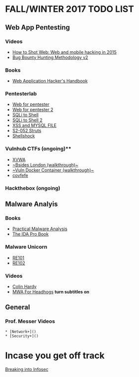 # FALL/WINTER 2017 TODO LIST

## Web App Pentesting

### Videos
* [How to Shot Web: Web and mobile hacking in 2015](https://www.youtube.com/watch?v=-FAjxUOKbdI)
* [Bug Bounty Hunting Methodology v2](https://www.youtube.com/watch?v=C4ZHAdI8o1w&t=1174s)

### Books
* [Web Application Hacker's Handbook](https://www.amazon.ca/Web-Application-Hackers-Handbook-Exploiting/dp/1118026470)

### Pentesterlab
* [Web for pentester](https://pentesterlab.com/exercises/web_for_pentester)
* [Web for pentester 2](https://pentesterlab.com/exercises/web_for_pentester_II)
* [SQLi to Shell](https://pentesterlab.com/exercises/from_sqli_to_shell)
* [SQLi to Shell 2](https://pentesterlab.com/exercises/from_sqli_to_shell_II)
* [XSS and MYSQL FILE](https://pentesterlab.com/exercises/xss_and_mysql_file)
* [S2-052 Struts](https://pentesterlab.com/exercises/s2-052)
* [Shellshock](https://pentesterlab.com/exercises/cve-2014-6271)

### Vulnhub CTFs (ongoing)**
* [XVWA](https://www.vulnhub.com/entry/xtreme-vulnerable-web-application-xvwa-1,209/)
* [~Bsides London (walkthrough)~](https://www.vulnhub.com/entry/hackerhouse-bsides-london-2017,202/)
* [~Vuln Docker Container (walkthrough)~](https://www.vulnhub.com/entry/vulnerable-docker-1,208/)
* [covfefe](https://www.vulnhub.com/entry/covfefe-1,199/)

### Hackthebox (ongoing)

## Malware Analyis

### Books
* [Practical Malware Analysis](https://www.nostarch.com/malware.htm)
* [The IDA Pro Book](https://www.nostarch.com/idapro2.htm)

### Malware Unicorn
* [RE101](https://securedorg.github.io/RE101/)
* [RE102](https://securedorg.github.io/RE102/)

### Videos
* [Colin Hardy](https://www.youtube.com/channel/UCND1KVdVt8A580SjdaS4cZg)
* [MWA For Headhogs](https://www.youtube.com/channel/UCVFXrUwuWxNlm6UNZtBLJ-A) **turn subtitles on**

## General

### Prof. Messer Videos
	* [Network+]()
	* [Security+]()

# Incase you get off track
[Breaking into Infosec](https://s3ctur.wordpress.com/2017/06/19/breaking-into-infosec-a-beginners-curriculum/)
